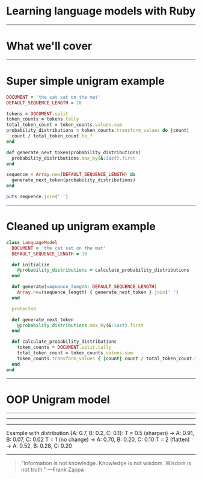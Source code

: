# Learning language models with Ruby 

---

# What we'll cover

---

# Super simple unigram example 

```ruby
DOCUMENT = 'the cat sat on the mat'
DEFAULT_SEQUENCE_LENGTH = 10

tokens = DOCUMENT.split
token_counts = tokens.tally
total_token_count = token_counts.values.sum
probability_distributions = token_counts.transform_values do |count| 
  count / total_token_count.to_f
end

def generate_next_token(probability_distributions)
  probability_distributions.max_by(&:last).first
end

sequence = Array.new(DEFAULT_SEQUENCE_LENGTH) do
  generate_next_token(probability_distributions)
end

puts sequence.join(' ')
```

---

# Cleaned up unigram example 

```ruby
class LanguageModel
  DOCUMENT = 'the cat sat on the mat'
  DEFAULT_SEQUENCE_LENGTH = 10

  def initialize
    @probability_distributions = calculate_probability_distributions
  end

  def generate(sequence_length: DEFAULT_SEQUENCE_LENGTH)
    Array.new(sequence_length) { generate_next_token }.join(' ')
  end

  protected

  def generate_next_token
    @probability_distributions.max_by(&:last).first
  end

  def calculate_probability_distributions
    token_counts = DOCUMENT.split.tally
    total_token_count = token_counts.values.sum
    token_counts.transform_values { |count| count / total_token_count.to_f }
  end
end
```
---

# OOP Unigram model

---



---


---

Example with distribution {A: 0.7, B: 0.2, C: 0.1}:
T = 0.5 (sharpen) → A: 0.91, B: 0.07, C: 0.02
T = 1 (no change) → A: 0.70, B: 0.20, C: 0.10
T = 2 (flatten) → A: 0.52, B: 0.28, C: 0.20

---

> "Information is not knowledge.
> Knowledge is not wisdom.
> Wisdom is not truth."
> —Frank Zappa
